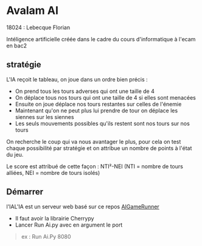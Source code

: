 # Avalam AI

18024 : Lebecque Florian

Intéligence artificielle créée dans le cadre du cours d'informatique à l'ecam en bac2 

## stratégie

L'IA reçoit le tableau, on joue dans un ordre bien précis :

- On prend tous les tours adverses qui ont une taille de 4
- On déplace tous nos tours qui ont une taille de 4 si elles sont menacées
- Ensuite on joue déplace nos tours restantes sur celles de l'énemie
- Maintenant qu'on ne peut plus lui prendre de tour on déplace les siennes sur les siennes
- Les seuls mouvements possibles qu'ils restent sont nos tours sur nos tours

On recherche le coup qui va nous avantager le plus, pour cela on test chaque possibilité par stratégie et on attribue un nombre de points à l'état du jeu.

Le score est attribué de cette façon : NTI²-NEI 
(NTI = nombre de tours alliées, NEI = nombre de tours isolés) 

## Démarrer

l'IAL'IA est un serveur web basé sur ce repos [AIGameRunner](https://github.com/ECAM-Brussels/AIGameRunner)

- Il faut avoir la librairie Cherrypy
- Lancer Run Ai.py avec en argument le port 

> ex : Run Ai.Py 8080